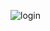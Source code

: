 ![login](https://user-images.githubusercontent.com/10851249/89801531-fdbe9a80-db38-11ea-8cab-d4acbe6d0bc9.png)
